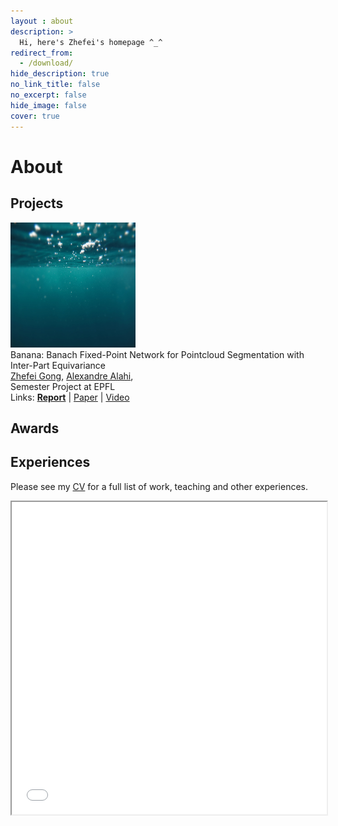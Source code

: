 ```yaml
---
layout : about 
description: >
  Hi, here's Zhefei's homepage ^_^
redirect_from:
  - /download/
hide_description: true
no_link_title: false 
no_excerpt: false 
hide_image: false
cover: true
---
```


# About

<!--author-->

## Projects

<!-- Manipulation Consistency -->
<div class="publication">
  <!-- SHOWCASE -->
  <div class="pub-image">
    <img src="/assets/ori/test2_200x200.png" alt="Manipulation-Consistency">
  </div>
  <!-- INFORMATION -->
  <div class="pub-info">
    <!-- Title -->
    <span class="bolder-title">Banana: Banach Fixed-Point Network for Pointcloud Segmentation with Inter-Part Equivariance</span>
    <!-- Authors -->
    <br>
      <a href="/"><span class="author-zhefei">Zhefei Gong</span></a>, 
      <a href="https://scholar.google.com/citations?user=UIhXQ64AAAAJ&hl=en">Alexandre Alahi</a>, 
    <!-- Info -->
    <br>
      <span class="bold-italic">Semester Project at EPFL</span>
    <!-- Link -->
    <br>Links: 
      <a href="https://drive.google.com/file/d/1KNuARoVHr2YTLLI7xYFpCStODf1jF1Pa/view?usp=sharing"><strong>Report</strong></a> 
      | <a href="paper_url">Paper</a> 
      | <a href="video_url">Video</a>
  </div>
</div>


## Awards


## Experiences

Please see my [CV](/assets//zhefei/cv.pdf) for a full list of work, teaching and other experiences.

<iframe src="/assets//zhefei/cv.pdf" width="100%" height="500px">
    This browser does not support PDFs. Please download the PDF to view it: <a href="/assets//zhefei/cv.pdf">Download PDF</a>.
</iframe>



<!-- [latex]: #beautiful-math
[math]: docs/writing.md#adding-math
[kit]: https://github.com/hydecorp/hydejack-starter-kit/releases -->